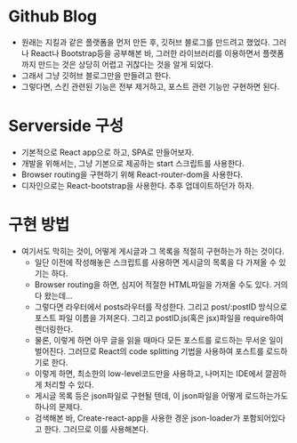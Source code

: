 # Github Blog
- 원래는 지킬과 같은 플랫폼을 먼저 만든 후, 깃허브 블로그를 만드려고 했었다. 그러나 React나 Bootstrap등을 공부해본 바, 그러한 라이브러리를 이용하면서 플랫폼까지 만드는 것은 상당히 어렵고 귀찮다는 것을 알게 되었다.
- 그래서 그냥 깃허브 블로그만을 만들려고 한다.
- 그렇다면, 스킨 관련된 기능은 전부 제거하고, 포스트 관련 기능만 구현하면 된다.

# Serverside 구성
- 기본적으로 React app으로 하고, SPA로 만들어보자.
- 개발을 위해서는, 그냥 기본으로 제공하는 start 스크립트를 사용한다.
- Browser routing을 구현하기 위해 React-router-dom을 사용한다.
- 디자인으로는 React-bootstrap을 사용한다. 추후 업데이트하던가 하자.

# 구현 방법
- 여기서도 막히는 것이, 어떻게 게시글과 그 목록을 적절히 구현하는가 하는 것이다.
    - 일단 이전에 작성해놓은 스크립트를 사용하면 게시글의 목록을 다 가져올 수 있기는 하다.
    - Browser routing을 하면, 심지어 적절한 HTML파일을 가져올 수도 있다. 거의 다 왔는데...
    - 그렇다면 라우터에서 posts라우터를 작성한다. 그리고 post/:postID 방식으로 포스트 파일 이름을 가져온다. 그리고 postID.js(혹은 jsx)파일을 require하여 렌더링한다.
    - 물론, 이렇게 하면 아무 글을 읽을 때마다 모든 포스트를 로드하는 무서운 일이 벌어진다. 그러므로 React의 code splitting 기법을 사용하여 포스트를 로드하기로 한다.
    - 이렇게 하면, 최소한의 low-level코드만을 사용하고, 나머지는 IDE에서 깔끔하게 처리할 수 있다.
    - 게시글 목록 등은 json파일로 구현될 텐데, 이 json파일을 어떻게 로드하는가도 하나의 문제다.
    - 검색해본 바, Create-react-app을 사용한 경운 json-loader가 포함되어있다고 한다. 그러므로 이를 사용해본다.